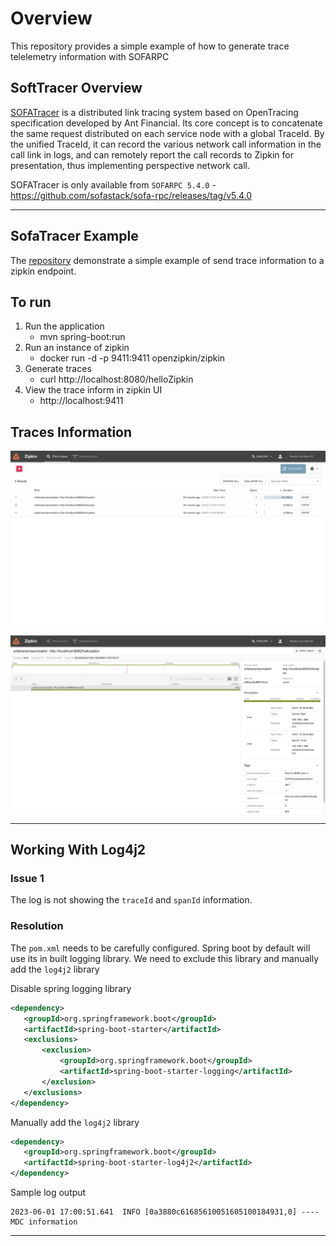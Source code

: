 
# Overview

This repository provides a simple example of how to generate trace telelemetry information with SOFARPC



## SoftTracer Overview

[SOFATracer](https://www.sofastack.tech/en/projects/sofa-tracer/overview/#:~:text=SOFATracer%20is%20a%20distributed%20link,node%20with%20a%20global%20TraceId%20.) is a distributed link tracing system based on OpenTracing specification developed by Ant Financial. Its core concept is to concatenate the same request distributed on each service node with a global TraceId. By the unified TraceId, it can record the various network call information in the call link in logs, and can remotely report the call records to Zipkin for presentation, thus implementing perspective network call.


SOFATracer is only available from `SOFARPC 5.4.0` -  https://github.com/sofastack/sofa-rpc/releases/tag/v5.4.0


---


## SofaTracer Example

The [repository](https://www.sofastack.tech/en/projects/sofa-tracer/report-to-zipkin) demonstrate a simple example of send trace information to a zipkin endpoint.


## To run
1. Run the application
   - mvn spring-boot:run 
2. Run an instance of zipkin 
   - docker run -d -p 9411:9411 openzipkin/zipkin
3. Generate traces 
   - curl http://localhost:8080/helloZipkin
4. View the trace inform in zipkin UI 
   - http://localhost:9411

## Traces Information
![](./images/trace1.png) <br>

![](./images/trace2.png)

---

## Working With Log4j2

### Issue 1 

The log is not showing the `traceId` and `spanId` information. 

### Resolution

The `pom.xml` needs to be carefully configured. Spring boot by default will use its in built logging library. We need to exclude this library and manually add the `log4j2` library

Disable spring logging library

```xml
<dependency>
   <groupId>org.springframework.boot</groupId>
   <artifactId>spring-boot-starter</artifactId>
   <exclusions>
       <exclusion>
           <groupId>org.springframework.boot</groupId>
           <artifactId>spring-boot-starter-logging</artifactId>
       </exclusion>
   </exclusions>
</dependency>
```

Manually add the `log4j2` library

```xml
<dependency>
   <groupId>org.springframework.boot</groupId>
   <artifactId>spring-boot-starter-log4j2</artifactId>
</dependency>
```

Sample log output

```text
2023-06-01 17:00:51.641  INFO [0a3880c61685610051605100184931,0] ---- MDC information
```
---

